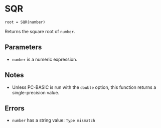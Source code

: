 # SQR
`root = SQR(number)`

Returns the square root of `number`.

## Parameters
* `number` is a numeric expression.
## Notes
* Unless PC-BASIC is run with the `double` option, this function returns a single-precision value.
## Errors
* `number` has a string value: `Type mismatch`